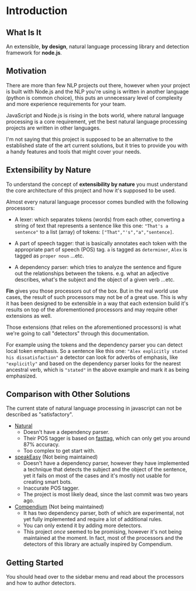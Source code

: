 # Introduction

## What Is It

An extensible, __by design__, natural language processing library and detection framework for **node.js**.

## Motivation

There are more than few NLP projects out there, however when your project is built with Node.js and the NLP you're using is written in another language (python is common choice), this puts an unnecessary level of complexity and more experience requirements for your team.

JavaScript and Node.js is rising in the bots world, where natural language processing is a core requirement, yet the best natural language processing projects are written in other languages.

I'm not saying that this project is supposed to be an alternative to the established state of the art current solutions, but it tries to provide you with a handy features and tools that might cover your needs.

## Extensibility by Nature

To understand the concept of __extensibility by nature__ you must understand the core architecture of this project and how it's supposed to be used.

Almost every natural language processor comes bundled with the following processors:

- A lexer: which separates tokens (words) from each other, converting a string of text that represents a sentence like this one: `"That's a sentence"` to a list (array) of tokens: `["That","'s","a","sentence]`.

- A part of speech tagger: that is basically annotates each token with the appropriate part of speech (POS) tag. `a` is tagged as `determiner`, `Alex` is tagged as `proper noun` ...etc.

- A dependency parser: which tries to analyze the sentence and figure out the relationships between the tokens. e.g. what an adjective describes, what's the subject and the object of a given verb ...etc.

__Fin__ gives you those processors out of the box. But in the real world use cases, the result of such processors may not be of a great use. This is why it has been designed to be extensible in a way that each extension build it's results on top of the aforementioned processors and may require other extensions as well.

Those extensions (that relies on the aforementioned processors) is what we're going to call "detectors" through this documentation.

For example using the tokens and the dependency parser you can detect local token emphasis. So a sentence like this one: `"Alex explicitly stated his dissatisfaction"` a detector can look for adverbs of emphasis, like `"explicitly"` and based on the dependency parser looks for the nearest ancestral verb, which is `"stated"` in the above example and mark it as being emphasized.

## Comparison with Other Solutions

The current state of natural language processing in javascript can not be described as "satisfactory".

- [Natural](https://github.com/NaturalNode/natural)
	- Doesn't have a dependency parser.
	- Their POS tagger is based on [fasttag](https://github.com/mark-watson/fasttag_v2), which can only get you around 87% accuracy.
	- Too complex to get start with.
- [speakEasy](https://github.com/nhunzaker/speakeasy) (Not being maintained)
	- Doesn't have a dependency parser, however they have implemented a technique that detects the subject and the object of the sentence, yet it fails on most of the cases and it's mostly not usable for creating smart bots.
	- Inaccurate POS tagger.
	- The project is most likely dead, since the last commit was two years ago.
- [Compendium](https://github.com/Ulflander/compendium-js) (Not being maintained)
	- It has two dependency parser, both of which are experimental, not yet fully implemented and require a lot of additional rules.
	- You can only extend it by adding more detectors.
	- This project _once_ seemed to be promising, however it's not being maintained at the moment. In fact, most of the processors and the detectors of this library are actually inspired by Compendium.


## Getting Started

You should head over to the sidebar menu and read about the processors and how to author detectors.